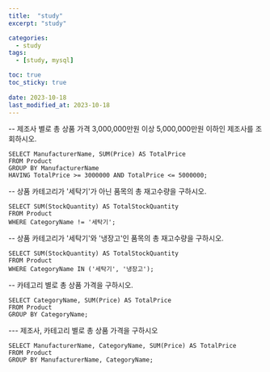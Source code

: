 ```yaml
---
title:  "study"
excerpt: "study"

categories:
  - study
tags:
  - [study, mysql]

toc: true
toc_sticky: true
 
date: 2023-10-18
last_modified_at: 2023-10-18
---
```


-- 제조사 별로 총 상품 가격 3,000,000만원 이상 5,000,000만원 이하인 제조사를 조회하시오.

```mysql
SELECT ManufacturerName, SUM(Price) AS TotalPrice
FROM Product
GROUP BY ManufacturerName
HAVING TotalPrice >= 3000000 AND TotalPrice <= 5000000;
```

--  상품 카테고리가 '세탁기'가 아닌 품목의 총 재고수량을 구하시오. 

```mysql
SELECT SUM(StockQuantity) AS TotalStockQuantity
FROM Product
WHERE CategoryName != '세탁기';
```

-- 상품 카테고리가 '세탁기'와 '냉장고'인 품목의 총 재고수량을 구하시오. 

```mysql
SELECT SUM(StockQuantity) AS TotalStockQuantity
FROM Product
WHERE CategoryName IN ('세탁기', '냉장고');
```

-- 카테고리 별로 총 상품 가격을 구하시오.

```mysql
SELECT CategoryName, SUM(Price) AS TotalPrice
FROM Product
GROUP BY CategoryName;
```

--- 제조사, 카테고리 별로 총 상품 가격을 구하시오

```mysql
SELECT ManufacturerName, CategoryName, SUM(Price) AS TotalPrice
FROM Product
GROUP BY ManufacturerName, CategoryName;
```


